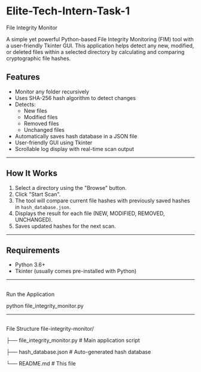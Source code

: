 # Elite-Tech-Intern-Task-1

File Integrity Monitor

A simple yet powerful Python-based File Integrity Monitoring (FIM) tool with a user-friendly Tkinter GUI. This application helps detect any new, modified, or deleted files within a selected directory by calculating and comparing cryptographic file hashes.

## Features

- Monitor any folder recursively
- Uses SHA-256 hash algorithm to detect changes
- Detects:
  - New files
  - Modified files
  - Removed files
  - Unchanged files
- Automatically saves hash database in a JSON file
- User-friendly GUI using Tkinter
- Scrollable log display with real-time scan output

---

## How It Works

1. Select a directory using the "Browse" button.
2. Click "Start Scan".
3. The tool will compare current file hashes with previously saved hashes in `hash_database.json`.
4. Displays the result for each file (NEW, MODIFIED, REMOVED, UNCHANGED).
5. Saves updated hashes for the next scan.

---

## Requirements

- Python 3.6+
- Tkinter (usually comes pre-installed with Python)

---

##
Run the Application

python file_integrity_monitor.py

---

##
File Structure
file-integrity-monitor/

├── file_integrity_monitor.py   # Main application script

├── hash_database.json          # Auto-generated hash database

└── README.md                   # This file
